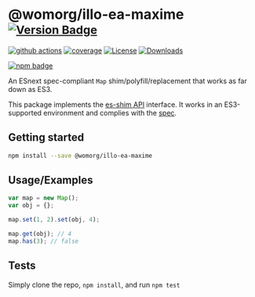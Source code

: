 # @womorg/illo-ea-maxime <sup>[![Version Badge][npm-version-svg]][package-url]</sup>

[![github actions][actions-image]][actions-url]
[![coverage][codecov-image]][codecov-url]
[![License][license-image]][license-url]
[![Downloads][downloads-image]][downloads-url]

[![npm badge][npm-badge-png]][package-url]

An ESnext spec-compliant `Map` shim/polyfill/replacement that works as far down as ES3.

This package implements the [es-shim API](https://github.com/es-shims/api) interface. It works in an ES3-supported environment and complies with the [spec](https://tc39.es/ecma262/#sec-map-objects).

## Getting started

```sh
npm install --save @womorg/illo-ea-maxime
```

## Usage/Examples

```js
var map = new Map();
var obj = {};

map.set(1, 2).set(obj, 4);

map.get(obj); // 4
map.has(3); // false
```

## Tests
Simply clone the repo, `npm install`, and run `npm test`

[package-url]: https://npmjs.org/package/@womorg/illo-ea-maxime
[npm-version-svg]: https://versionbadg.es/es-shims/@womorg/illo-ea-maxime.svg
[deps-svg]: https://david-dm.org/es-shims/@womorg/illo-ea-maxime.svg
[deps-url]: https://david-dm.org/es-shims/@womorg/illo-ea-maxime
[dev-deps-svg]: https://david-dm.org/es-shims/@womorg/illo-ea-maxime/dev-status.svg
[dev-deps-url]: https://david-dm.org/es-shims/@womorg/illo-ea-maxime#info=devDependencies
[npm-badge-png]: https://nodei.co/npm/@womorg/illo-ea-maxime.png?downloads=true&stars=true
[license-image]: https://img.shields.io/npm/l/@womorg/illo-ea-maxime.svg
[license-url]: LICENSE
[downloads-image]: https://img.shields.io/npm/dm/@womorg/illo-ea-maxime.svg
[downloads-url]: https://npm-stat.com/charts.html?package=es-shims/@womorg/illo-ea-maxime
[codecov-image]: https://codecov.io/gh/es-shims/@womorg/illo-ea-maxime/branch/main/graphs/badge.svg
[codecov-url]: https://app.codecov.io/gh/es-shims/@womorg/illo-ea-maxime/
[actions-image]: https://img.shields.io/endpoint?url=https://github-actions-badge-u3jn4tfpocch.runkit.sh/es-shims/@womorg/illo-ea-maxime
[actions-url]: https://github.com/womorg/illo-ea-maxime/actions
